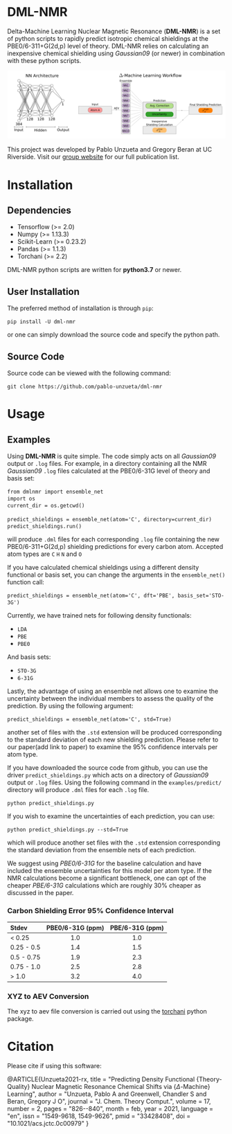 # DML-NMR
Delta-Machine Learning Nuclear Magnetic Resonance (**DML-NMR**) is a set of python scripts to rapidly predict isotropic chemical shieldings at the PBE0/6-311+G(2d,p) level of theory. DML-NMR relies on calculating an inexpensive chemical shielding using *Gaussian09* (or newer) in combination with these python scripts.

<p align="center">
  <img src="https://github.com/pablo-unzueta/dml-nmr/blob/main/images/nn_arch_and_ensemble_combined_large_font_cropped.svg">
</p>

This project was developed by Pablo Unzueta and Gregory Beran at UC Riverside. Visit our [group website](https://research.chem.ucr.edu/groups/beran/publications.html) for our full publication list.

# Installation

## Dependencies
* Tensorflow (>= 2.0)
* Numpy (>= 1.13.3)
* Scikit-Learn (>= 0.23.2)
* Pandas (>= 1.1.3)
* Torchani (>= 2.2) 

DML-NMR python scripts are written for **python3.7** or newer.
## User Installation
The preferred method of installation is through `pip`:

    pip install -U dml-nmr

or one can simply download the source code and specify the python path.

## Source Code
Source code can be viewed with the following command:

    git clone https://github.com/pablo-unzueta/dml-nmr

# Usage

## Examples
Using **DML-NMR** is quite simple. The code simply acts on all *Gaussian09* output or `.log` files. For example, in a directory containing all the NMR *Gaussian09* `.log` files calculated at the PBE0/6-31G level of theory and basis set:

    from dmlnmr import ensemble_net
    import os 
    current_dir = os.getcwd()

    predict_shieldings = ensemble_net(atom='C', directory=current_dir)
    predict_shieldings.run()

will produce `.dml` files for each corresponding `.log` file containing the new PBE0/6-311+G(2d,p) shielding predictions for every carbon atom. Accepted atom types are `C` `H` `N` and `O`

If you have calculated chemical shieldings using a different density functional or basis set, you can change the arguments in the `ensemble_net()` function call:

    predict_shieldings = ensemble_net(atom='C', dft='PBE', basis_set='STO-3G')

Currently, we have trained nets for following density functionals:
* `LDA`
* `PBE`
* `PBE0`

And basis sets:
* `STO-3G`
* `6-31G`

Lastly, the advantage of using an ensemble net allows one to examine the uncertainty between the individual members to assess the quality of the prediction. By using the following argument:

    predict_shieldings = ensemble_net(atom='C', std=True)

another set of files with the `.std` extension will be produced corresponding to the standard deviation of each new shielding prediction. Please refer to our paper(add link to paper) to examine the 95% confidence intervals per atom type.

If you have downloaded the source code from github, you can use the driver `predict_shieldings.py` which acts on a directory of *Gaussian09* output or `.log` files. Using the following command in the `examples/predict/` directory will produce `.dml` files for each `.log` file.

    python predict_shieldings.py

If you wish to examine the uncertainties of each prediction, you can use:

    python predict_shieldings.py --std=True 

which will produce another set files with the `.std` extension corresponding the standard deviation from the ensemble nets of each prediction.

We suggest using *PBE0/6-31G* for the baseline calculation and have included the ensemble uncertainties for this model per atom type. If the NMR calculations become a significant bottleneck, one can opt of the cheaper *PBE/6-31G* calculations which are roughly 30% cheaper as discussed in the paper.

 

### Carbon Shielding Error 95% Confidence Interval 
| Stdev | PBE0/6-31G (ppm) | PBE/6-31G (ppm) |
| :------------- | :-------------: | :-------------: |
| < 0.25 | 1.0 | 1.0|
| 0.25 - 0.5 | 1.4 | 1.5 |
| 0.5 - 0.75 | 1.9 | 2.3 |
| 0.75 - 1.0 | 2.5 | 2.8 |
| > 1.0 | 3.2 | 4.0 |


### XYZ to AEV Conversion
The xyz to aev file conversion is carried out using the [torchani](https://github.com/aiqm/torchani) python package. 
 

<!---
## Re-Training Neural Nets
Neural networks were trained using the methods detailed in the publication. If you'd like to re-train the neural networks, then follow these steps.
1. Download the pandas dataframe files hosted on [figshare](https://figshare.com/)
2. Place these files in the `train/data/` directory
3. Modify kfold_90_10.py training script with new training protocol
4. Run using `python kfold_90_10.py > results.out`

The new training weights are saved as `.h5` files. Move these files to the corresponding directory for your desired level of theory and basis set.
-->

# Citation
Please cite if using this software:

@ARTICLE{Unzueta2021-rx,
  title    = "Predicting Density Functional {Theory-Quality} Nuclear Magnetic
              Resonance Chemical Shifts via {$\Delta$-Machine} Learning",
  author   = "Unzueta, Pablo A and Greenwell, Chandler S and Beran, Gregory J O",
  journal  = "J. Chem. Theory Comput.",
  volume   =  17,
  number   =  2,
  pages    = "826--840",
  month    =  feb,
  year     =  2021,
  language = "en",
  issn     = "1549-9618, 1549-9626",
  pmid     = "33428408",
  doi      = "10.1021/acs.jctc.0c00979"
}
